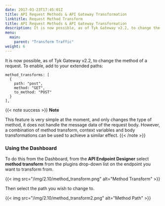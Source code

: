 ```yaml
---
date: 2017-03-23T17:45:01Z
title: API Request Methods & API Gateway Transformation
linktitle: Request Method Transform
title: API Request Methods & API Gateway Transformation
description: It is now possible, as of Tyk Gateway v2.2, to change the method of a request. Learn how to enable here.
menu:
  main:
    parent: "Transform Traffic"
weight: 6 
---
```


It is now possible, as of Tyk Gateway v2.2, to change the method of a request. To enable, add to your extended paths:

```{.copyWrapper}
method_transforms: [
  {
    path: "post",
    method: "GET",
    to_method: "POST"
  }
],
```
{{< note success >}}
**Note**  

This feature is very simple at the moment, and only changes the type of method, it does not handle the message data of the request body. However, a combination of method transform, context variables and body transformations can be used to achieve a similar effect.
{{< /note >}}


### Using the Dashboard

To do this from the Dashboard, from the **API Endpoint Designer** select **method transform** from the plugins drop-down list on the endpoint you want to transform from.

{{< img src="/img/2.10/method_transform.png" alt="Method Transform" >}}

Then select the path you wish to change to.

{{< img src="/img/2.10/method_transform2.png" alt="Method Path" >}}
